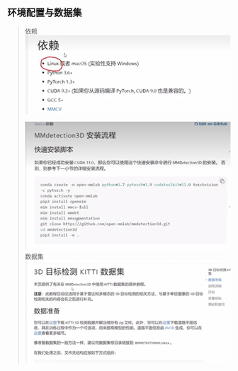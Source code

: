 ## 环境配置与数据集
> 依赖
> ![alt text](image.png)
>
> ![alt text](image-1.png)
> 数据集
> ![alt text](image-2.png)